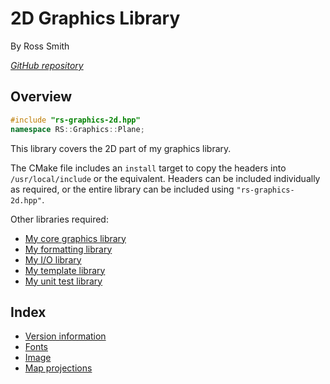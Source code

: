 # 2D Graphics Library

By Ross Smith

_[GitHub repository](https://github.com/CaptainCrowbar/rs-graphics-2d)_

## Overview

```c++
#include "rs-graphics-2d.hpp"
namespace RS::Graphics::Plane;
```

This library covers the 2D part of my graphics library.

The CMake file includes an `install` target to copy the headers into
`/usr/local/include` or the equivalent. Headers can be included individually
as required, or the entire library can be included using
`"rs-graphics-2d.hpp"`.

Other libraries required:

* [My core graphics library](https://github.com/CaptainCrowbar/rs-graphics-core)
* [My formatting library](https://github.com/CaptainCrowbar/rs-format)
* [My I/O library](https://github.com/CaptainCrowbar/rs-io)
* [My template library](https://github.com/CaptainCrowbar/rs-tl)
* [My unit test library](https://github.com/CaptainCrowbar/rs-unit-test)

## Index

* [Version information](version.html)
* [Fonts](font.html)
* [Image](image.html)
* [Map projections](projection.html)
